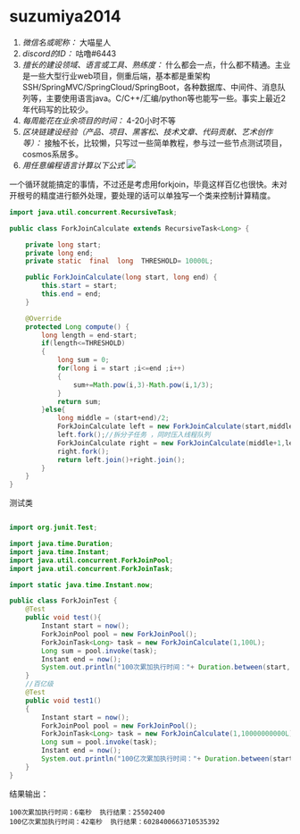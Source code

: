 # suzumiya2014

1. *微信名或昵称：* 大喵星人
2. *discord的ID：* 咕噜#6443
3. *擅长的建设领域、语言或工具、熟练度：* 什么都会一点，什么都不精通。主业是一些大型行业web项目，侧重后端，基本都是重架构SSH/SpringMVC/SpringCloud/SpringBoot，各种数据库、中间件、消息队列等，主要使用语言java。C/C++/汇编/python等也能写一些。事实上最近2年代码写的比较少。
4. *每周能花在业余项目的时间：* 4-20小时不等
5. *区块链建设经验（产品、项目、黑客松、技术文章、代码贡献、艺术创作等）：* 接触不长，比较懒，只写过一些简单教程，参与过一些节点测试项目，cosmos系居多。
6. *用任意编程语言计算以下公式*
![](https://latex.codecogs.com/svg.image?\sum_{n=1}^{100}\left&space;(n^{3}-\sqrt[3]{n}&space;\right&space;))

一个循环就能搞定的事情，不过还是考虑用forkjoin，毕竟这样百亿也很快。未对开根号的精度进行额外处理，要处理的话可以单独写一个类来控制计算精度。

```java
import java.util.concurrent.RecursiveTask;

public class ForkJoinCalculate extends RecursiveTask<Long> {

    private long start;
    private long end;
    private static  final  long  THRESHOLD= 10000L;

    public ForkJoinCalculate(long start, long end) {
        this.start = start;
        this.end = end;
    }

    @Override
    protected Long compute() {
        long length = end-start;
        if(length<=THRESHOLD)
        {
            long sum = 0;
            for(long i = start ;i<=end ;i++)
            {
                sum+=Math.pow(i,3)-Math.pow(i,1/3);
            }
            return sum;
        }else{
            long middle = (start+end)/2;
            ForkJoinCalculate left = new ForkJoinCalculate(start,middle);
            left.fork();//拆分子任务 ，同时压入线程队列
            ForkJoinCalculate right = new ForkJoinCalculate(middle+1,length);
            right.fork();
            return left.join()+right.join();
        }
    }
}
```

测试类

```java

import org.junit.Test;

import java.time.Duration;
import java.time.Instant;
import java.util.concurrent.ForkJoinPool;
import java.util.concurrent.ForkJoinTask;

import static java.time.Instant.now;

public class ForkJoinTest {
    @Test
    public void test(){
        Instant start = now();
        ForkJoinPool pool = new ForkJoinPool();
        ForkJoinTask<Long> task = new ForkJoinCalculate(1,100L);
        Long sum = pool.invoke(task);
        Instant end = now();
        System.out.println("100次累加执行时间："+ Duration.between(start,end).toMillis()+"毫秒  执行结果："+sum);
    }
    //百亿级
    @Test
    public void test1()
    {
        Instant start = now();
        ForkJoinPool pool = new ForkJoinPool();
        ForkJoinTask<Long> task = new ForkJoinCalculate(1,10000000000L);
        Long sum = pool.invoke(task);
        Instant end = now();
        System.out.println("100亿次累加执行时间："+ Duration.between(start,end).toMillis()+"毫秒  执行结果："+sum);
    }
}
```

结果输出：

```
100次累加执行时间：6毫秒  执行结果：25502400
100亿次累加执行时间：42毫秒  执行结果：6028400663710535392
```
